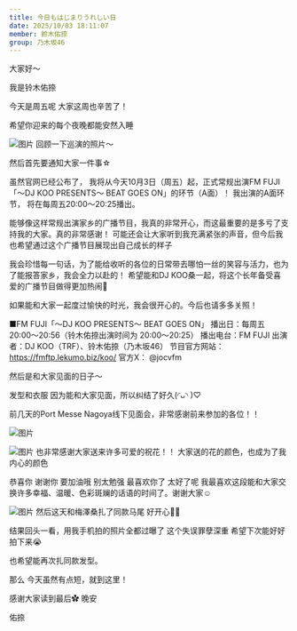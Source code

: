 ```yaml
---
title: 今日もはじまりうれしい日
date: 2025/10/03 18:11:07
member: 鈴木佑捺
group: 乃木坂46
---
```


大家好〜


我是铃木佑捺








今天是周五呢
大家这周也辛苦了！

希望你迎来的每个夜晚都能安然入睡













![图片](https://www.nogizaka46.com/files/46/diary/n46/MEMBER/moblog/202510/mobmqJpzW.jpg)
回顾一下巡演的照片〜
















然后首先要通知大家一件事☆





虽然官网已经公布了，
我将从今天10月3日（周五）起，正式常规出演FM FUJI「～DJ KOO PRESENTS～ BEAT GOES ON」的环节（A面）！
我出演的A面环节，
将在每周五20:00～20:25播出。


能够像这样常规出演家乡的广播节目，我真的非常开心，而这最重要的是多亏了支持我的大家。真的非常感谢！
可能还会让大家听到我充满紧张的声音，但今后我也希望通过这个广播节目展现出自己成长的样子


我会珍惜每一句话，为了能给收听的各位的日常带去哪怕一丝的笑容与活力，也为了能报答家乡，我会全力以赴的！
希望能和DJ KOO桑一起，将这个长年备受喜爱的广播节目做得更加热闹🌈


如果能和大家一起度过愉快的时光，我会很开心的。今后也请多多关照！







■FM FUJI「～DJ KOO PRESENTS～ BEAT GOES ON」
播出日：每周五 20:00～20:56（铃木佑捺出演时间为 20:00～20:25）
播出电台：FM FUJI
出演者：DJ KOO（TRF）、铃木佑捺（乃木坂46）
节目官方网站：
https://fmftp.lekumo.biz/koo/
官方X：
@jocvfm









然后是和大家见面的日子〜


发型和衣服
因为能和大家见面，所以纠结了好久(◜ᴗ◝ )♡

前几天的Port Messe Nagoya线下见面会，非常感谢前来参加的各位！！








![图片](https://www.nogizaka46.com/files/46/diary/n46/MEMBER/moblog/202510/mob8BnwcC.jpg)


![图片](https://www.nogizaka46.com/files/46/diary/n46/MEMBER/moblog/202510/mobyAURzT.jpg)
也非常感谢大家送来许多可爱的祝花！！
大家送的花的颜色，也成为了我内心的颜色








恭喜你
谢谢你
要加油哦
别太勉强
最喜欢你了
太好了呢
我最喜欢这段能和大家交换许多幸福、温暖、色彩斑斓的话语的时间了。谢谢大家☺️
















![图片](https://www.nogizaka46.com/files/46/diary/n46/MEMBER/moblog/202510/mobi4x17T.jpg)
然后这天和梅澤桑扎了同款马尾
好开心🤦‍♀️

结果回头一看，用我手机拍的照片全都过曝了
这个失误罪孽深重
希望下次能好好拍下来😭

也希望能再次扎同款发型。



















那么
今天虽然有点短，就到这里！






感谢大家读到最后︎✿
晚安







佑捺